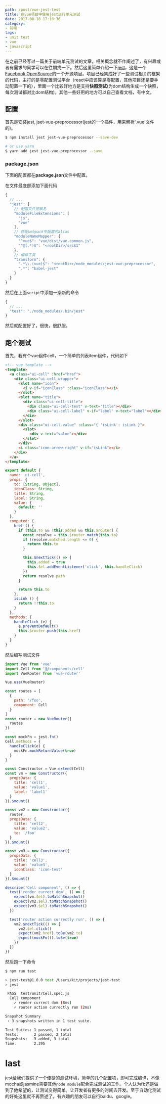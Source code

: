 ```yaml
---
path: /post/vue-jest-test
title: 在vue项目中使用jest进行单元测试
date: 2017-08-18 17:10:36
category:
- 前端
tags:
- unit test
- vue
- javascript
---
```


在之前已经写过一篇关于前端单元测试的文章，相关概念就不作阐述了，有兴趣或者有需求的同学可以在往期找一下。然后这里简单介绍一下[jest](https://facebook.github.io/jest/)，这是一个[Facebook OpenSource](https://code.facebook.com/projects/)的一个开源项目。项目已经集成好了一些测试相关的框架的代码，主打的是零配置测试平台（react中应该算是零配置，其他项目还是要手动配置一下的），里面一个比较好地方是支持**快照测试**(为dom结构生成一个快照，每次测试都对比dom结构)。其他一些好用的地方可以自己查看文档，有中文。

## 配置

首先是安装jest, jset-vue-preprocessor(jest的一个插件，用来解析'.vue'文件的)。

```bash
$ npm install jest jest-vue-preprocessor --save-dev

# or use yarn
$ yarn add jest jest-vue-preprocessor --save
```

<!-- more -->

### package.json

下面的配置都在**package.json**文件中配置。

在文件最底部添加下面代码

```javascript
{
  // ...
  "jest": {
    // 配置文件拓展名
    "moduleFileExtensions": [
      "js",
      "vue"
    ],
    // 匹配webpack中配置的alias
    "moduleNameMapper": {
      "^vue$": "vue/dist/vue.common.js",
      "^@(.*)$": "<rootDir>/src$1"
    },
    // 编译工具
    "transform": {
      ".*\\.(vue)$": "<rootDir>/node_modules/jest-vue-preprocessor",
      ".*": "babel-jest"
    }
  }
}
```

<!-- more -->

然后在上面`script`中添加一条新的命令

```javascript
{
  // ...
  "test": "./node_modules/.bin/jest"
}
```

然后就配置好了，很快，很舒服。

## 跑个测试

首先，我有个vue组件cell，一个简单的列表item组件，代码如下

```html
<!-- vue template -->
<template>
  <a class="ui-cell" :href="href">
    <div class="ui-cell-wrapper">
      <slot name="icon">
        <i v-if="iconClass" :class="iconClass"></i>
      </slot>
      <slot name="title">
        <div class="ui-cell-title">
          <div class="ui-cell-text" v-text="title"></div>
          <div class="ui-cell-label" v-if="label" v-text="label"></div>
        </div>
      </slot>
      <div class="ui-cell-value" :class="{ 'isLink': isLink }">
        <slot>
           <div v-text="value"></div>
        </slot>
      </div>
      <i class="icon-arrow-right" v-if="isLink"></i>
    </div>
  </a>
</template>
```

```javascript
export default {
  name: 'ui-cell',
  props: {
    to: [String, Object],
    iconClass: String,
    title: String,
    label: String,
    value: {
      default: ''
    }
  },
  computed: {
    href () {
      if (this.to && !this.added && this.$router) {
        const resolve = this.$router.match(this.to)
        if (resolve.matched.length <= 0) {
          return this.to
        }

        this.$nextTick(() => {
          this.added = true
          this.$el.addEventListener('click', this.handleClick)
        })
        return resolve.path
      }

      return this.to
    },
    isLink () {
      return !!this.to
    }
  },
  methods: {
    handleClick (e) {
      e.preventDefault()
      this.$router.push(this.href)
    }
  }
}
```

然后编写测试文件

```javascript
import Vue from 'vue'
import Cell from '@/components/cell'
import VueRouter from 'vue-router'

Vue.use(VueRouter)

const routes = [
  {
    path: '/foo',
    component: Cell
  }
]
const router = new VueRouter({
  routes
})

const mockFn = jest.fn()
Cell.methods = {
  handleClick(e) {
    mockFn.mockReturnValue(true)
  }
}

const Constructor = Vue.extend(Cell)
const vm = new Constructor({
  propsData: {
    title: 'cell1',
    value: 'value1',
    label: 'label1'
  }
}).$mount()

const vm2 = new Constructor({
  router,
  propsData: {
    title: 'cell2',
    value: 'value2',
    to: '/foo'
  }
}).$mount()

const vm3 = new Constructor({
  propsData: {
    title: 'cell3',
    value: 'value3',
    iconClass: 'icon-test'
  }
}).$mount()

describe('Cell component', () => {
  test('render currect dom', () => {
    expect(vm.$el).toMatchSnapshot()
    expect(vm2.$el).toMatchSnapshot()
    expect(vm3.$el).toMatchSnapshot()
  })

  test('router action currectly run', () => {
    vm2.$nextTick(() => {
      vm2.$el.click()
      expect(vm2.href).toBe(vm2.to)
      expect(mockFn()).toBe(true)
    })
  })
})
```

然后跑一下命令
```bash
$ npm run test

> jest-test@1.0.0 test /Users/kit/projects/jest-test
> jest

 PASS  test/unit/Cell.spec.js
  Cell component
    ✓ render currect dom (8ms)
    ✓ router action currectly run (2ms)

Snapshot Summary
 › 3 snapshots written in 1 test suite.

Test Suites: 1 passed, 1 total
Tests:       2 passed, 2 total
Snapshots:   3 added, 3 total
Time:        2.295
```

# last
jest给我们提供了一个便捷的测试环境，简单的几个配置项，即可完成编译，不像mocha或jasmine需要其他`node module`配合完成测试的工作。个人认为fb还是做到了他希望的，让测试变得简单，让开发者有更多的时间去开发。至于自动化测试的好处这里就不再赘述了，有兴趣的朋友可以自行baidu、google。
